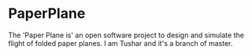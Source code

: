 # PaperPlane
The 'Paper Plane is' an open software project to design and simulate the flight of folded paper planes.
I am Tushar and it's a branch of master.
